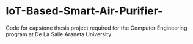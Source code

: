 # IoT-Based-Smart-Air-Purifier-
Code for capstone thesis project required for the Computer Engineering program at De La Salle Araneta University
